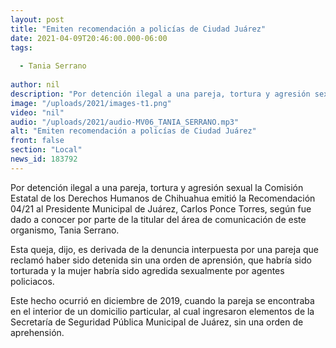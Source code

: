 ```yaml
---
layout: post
title: "Emiten recomendación a policías de Ciudad Juárez"
date: 2021-04-09T20:46:00.000-06:00
tags:
  
  - Tania Serrano
  
author: nil
description: "Por detención ilegal a una pareja, tortura y agresión sexual."
image: "/uploads/2021/images-t1.png"
video: "nil"
audio: "/uploads/2021/audio-MV06_TANIA_SERRANO.mp3"
alt: "Emiten recomendación a policías de Ciudad Juárez"
front: false
section: "Local"
news_id: 183792
---
```


Por detención ilegal a una pareja, tortura y agresión sexual la Comisión Estatal de los Derechos Humanos de Chihuahua emitió la Recomendación 04/21 al Presidente Municipal de Juárez, Carlos Ponce Torres, según fue dado a conocer por parte de la titular del área de comunicación de este organismo, Tania Serrano.

Esta queja, dijo, es derivada de la denuncia interpuesta por una pareja que reclamó haber sido detenida sin una orden de aprensión, que habría sido torturada y la mujer habría sido agredida sexualmente por agentes policiacos.

Este hecho ocurrió en diciembre de 2019, cuando la pareja se encontraba en el interior de un domicilio particular, al cual ingresaron elementos de la Secretaría de Seguridad Pública Municipal de Juárez, sin una orden de aprehensión. 